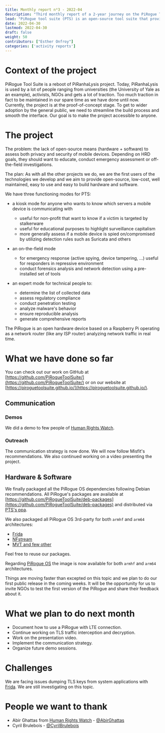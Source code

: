 ```yaml
---
title: Monthly report n⁰3 - 2022-04
description: "Third monthly report of a 2-year journey on the PiRogue Tool Suite project"
lead: "PiRogue tool suite (PTS) is an open-source tool suite that provides a comprehensive mobile forensic and network traffic analysis platform."
date: 2022-04-30
lastmod: 2022-04-30
draft: false
weight: 50
contributors: ["Esther Onfroy"]
categories: ['activity reports']
---
```


# Context of the project
PiRogue Tool Suite is a reboot of PiRanhaLysis project. Today, PiRanhaLysis is used by a lot of people ranging from universities (the University of Yale as an example), activists, NGOs and gets a lot of traction. Too much traction in fact to be maintained in our spare time as we have done until now. Currently, the project is at the proof-of-concept stage. To get to wider adoption by the general public, we need to streamline the build process and smooth the interface. Our goal is to make the project accessible to anyone.

# The project
The problem: the lack of open-source means (hardware + software) to assess both privacy and security of mobile devices. Depending on HRD goals, they should want to educate, conduct emergency assessment or off-the-field investigations.

The plan: As with all the other projects we do, we are the first users of the technologies we develop and we aim to provide open-source, low-cost, well maintained, easy to use and easy to build hardware and software. 

We have three functioning modes for PTS:

- a kiosk mode for anyone who wants to know which servers a mobile device is communicating with
  - useful for non-profit that want to know if a victim is targeted by stalkerware
  - useful for educational purposes to highlight surveillance capitalism
  - more generally assess if a mobile device is spied on/compromised by utilizing detection rules such as Suricata and others

- an on-the-field mode
  - for emergency response (active spying, device tampering, ...) useful for responders in repressive environment
  - conduct forensics analysis and network detection using a pre-installed set of tools

- an expert mode for technical people to:
  - determine the list of collected data
  - assess regulatory compliance
  - conduct penetration testing 
  - analyze malware's behavior
  - ensure reproducible analysis
  - generate comprehensive reports

The PiRogue is an open hardware device based on a Raspberry Pi operating as a network router (like any ISP router) analyzing network traffic in real time. 

# What we have done so far
You can check out our work on GitHub at [https://github.com/PiRogueToolSuite/](https://github.com/PiRogueToolSuite/) or on our website at [https://piroguetoolsuite.github.io/](https://piroguetoolsuite.github.io/).

## Communication

### Demos
We did a demo to few people of [Human Rights Watch](https://www.hrw.org/). 

### Outreach
The communication strategy is now done. We will now follow Misfit's recommendations.
We also continued working on a video presenting the project.

## Hardware & Software
We finally packaged all the PiRogue OS dependencies following Debian recommendations. All PiRogue's packages are available at [https://github.com/PiRogueToolSuite/deb-packages](https://github.com/PiRogueToolSuite/deb-packages) and distributed via [PTS's ppa](https://github.com/PiRogueToolSuite/ppa).

We also packaged all PiRogue OS 3rd-party for both `armhf` and `arm64` architectures:
* [Frida](https://github.com/PiRogueToolSuite/deb-frida)
* [NFstream](https://github.com/PiRogueToolSuite/deb-nfstream)
* [MVT and few other](https://github.com/PiRogueToolSuite/deb-python)

Feel free to reuse our packages. 

Regarding [PiRogue OS](https://github.com/PiRogueToolSuite/pirogue-os) the image is now available for both `armhf` and `arm64` architectures.

Things are moving faster than excepted on this topic and we plan to do our first public release in the coming weeks. It will be the opportunity for us to invite NGOs to test the first version of the PiRogue and share their feedback about it.

# What we plan to do next month
- Document how to use a PiRogue with LTE connection.
- Continue working on TLS traffic interception and decryption.
- Work on the presentation video.
- Implement the communication strategy.
- Organize future demo sessions.

# Challenges
We are facing issues dumping TLS keys from system applications with [Frida](https://frida.re/). We are still investigating on this topic. 

# People we want to thank
* Abir Ghattas from [Human Rights Watch](https://www.hrw.org/) - [@AbirGhattas](https://twitter.com/AbirGhattas)
* Cyril Brulebois - [@CyrilBrulebois](https://twitter.com/CyrilBrulebois)